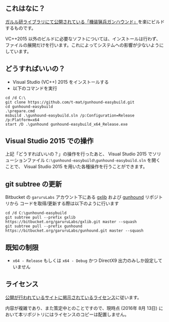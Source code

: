 ﻿## これはなに？

[ガルル研ライブラリにて公開されている「機装猟兵ガンハウンド」](http://garuru.co.jp/lib/index.php?HelloWorld)を楽にビルドするものです。

VC++2015 以外のビルドに必要なソフトについては、インストールは行わず、ファイルの展開だけを行います。これによってシステムへの影響が少ないようにしています。


## どうすればいいの？

- Visual Studio (VC++) 2015 をインストールする
- 以下のコマンドを実行

```
cd /d C:\
git clone https://github.com/t-mat/gunhound-easybuild.git
cd gunhound-easybuild
.\prepare.cmd
msbuild .\gunhound-easybuild.sln /p:Configuration=Release /p:Platform=x64
start /D .\gunhound gunhound-easybuild_x64_Release.exe
```


## Visual Studio 2015 での操作

上記「どうすればいいの？」の操作を行ったあと、
Visual Studio 2015 でソリューションファイル `C:\gunhound-easybuild\gunhound-easybuild.sln` を開くことで、
Visual Studio 2015 を用いた各種操作を行うことができます。


## git subtree の更新

Bitbucket の `garuruLabs` アカウント下にある [gxlib](https://bitbucket.org/garuruLabs/gxlib) および [gunhound](https://bitbucket.org/garuruLabs/gunhound) リポジトリから
コードを取得/更新する際は以下のように行います

```
cd /d C:\gunhound-easybuild
git subtree pull --prefix gxlib https://bitbucket.org/garuruLabs/gxlib.git master --squash
git subtree pull --prefix gunhound https://bitbucket.org/garuruLabs/gunhound.git master --squash
```


## 既知の制限

- `x64 - Release` もしくは `x64 - Debug` かつ DirectX9 出力のみしか設定していません


## ライセンス

[公開が行われているサイトに掲示されているライセンス](http://garuru.co.jp/lib/index.php?%E3%83%A9%E3%82%A4%E3%82%BB%E3%83%B3%E3%82%B9)に従います。

内容が複雑であり、また策定中とのことですので、現時点 (2016年 8月 13日) において本リポジトリにはライセンスのコピーは配置しません。
